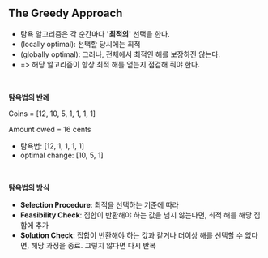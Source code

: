 ## The Greedy Approach

- 탐욕 알고리즘은 각 순간마다 **'최적의'** 선택을 한다.
- (locally optimal): 선택할 당시에는 최적
- (globally optimal): 그러나, 전체에서 최적인 해를 보장하진 않는다.
- => 해당 알고리즘이 항상 최적 해를 얻는지 점검해 줘야 한다.

<br>

**탐욕법의 반례**

Coins = [12, 10, 5, 1, 1, 1, 1]

Amount owed = 16 cents

- 탐욕법: [12, 1, 1, 1, 1]
- optimal change: [10, 5, 1]

<br>

**탐욕법의 방식**

- **Selection Procedure**: 최적을 선택하는 기준에 따라
- **Feasibility Check**: 집합이 반환해야 하는 값을 넘지 않는다면, 최적 해를 해당 집합에 추가
- **Solution Check**: 집합이 반환해야 하는 값과 같거나 더이상 해를 선택할 수 없다면, 해당 과정을 종료. 그렇지 않다면 다시 반복